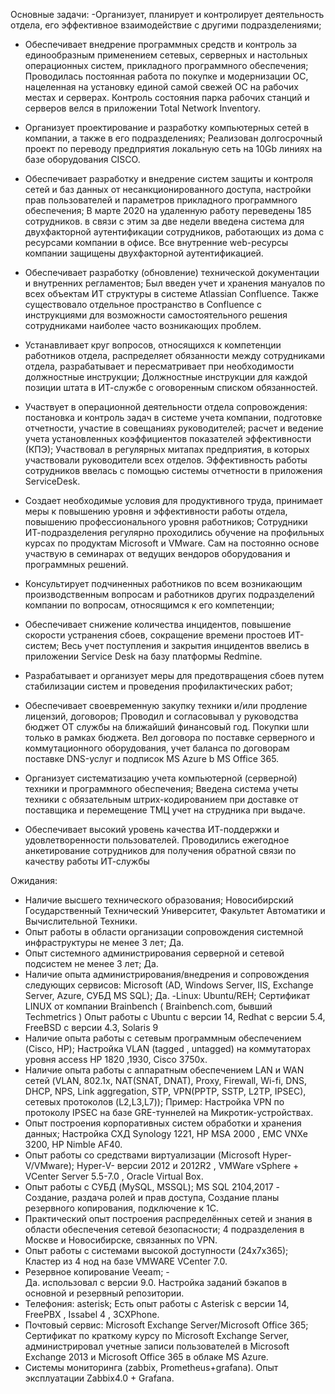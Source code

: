 Основные задачи: 
-Организует, планирует и контролирует деятельность отдела, его эффективное взаимодействие с другими подразделениями;

- Обеспечивает внедрение программных средств и контроль за единообразным применением сетевых, серверных и настольных операционных систем, прикладного программного обеспечения;
   Проводилась  постоянная работа по покупке и модернизации ОС, нацеленная на установку единой самой свежей ОС на рабочих местах и серверах.
   Контроль  состояния парка рабочих станций и серверов  велся в приложении Total Network Inventory.

- Организует проектирование и разработку компьютерных сетей в компании, а также в его подразделениях;
   Реализован  долгосрочный проект по переводу предприятия локальную сеть на 10Gb линиях на базе оборудования CISCO.

- Обеспечивает разработку и внедрение систем защиты и контроля сетей и баз данных от несанкционированного доступа, настройки прав пользователей и параметров прикладного программного обеспечения;
   В марте 2020 на удаленную работу переведены 185 сотрудников. в связи с этим за две недели введена  система для двухфакторной 
   аутентификации сотрудников, работающих из дома с ресурсами компании в офисе.
   Все внутренние web-ресурсы компании защищены двухфакторной аутентификацией. 
   
- Обеспечивает разработку (обновление) технической документации и внутренних регламентов;
    Был введен учет и хранения мануалов по всех объектам ИТ структуры  в системе Atlassian Confluence.
    Также существовало отдельное пространство в Confluence  с инструкциями для возможности самостоятельного 
    решения сотрудниками наиболее часто возникающих проблем. 

- Устанавливает круг вопросов, относящихся к компетенции работников отдела, распределяет обязанности между сотрудниками отдела, 
   разрабатывает и пересматривает при необходимости должностные инструкции;
   Должностные  инструкции для каждой позиции штата  в  ИТ-службе с оговоренным списком обязанностей.

- Участвует в операционной деятельности отдела сопровождения: постановка и контроль задач в системе учета компании, подготовке отчетности, участие в совещаниях руководителей; расчет и ведение учета установленных коэффициентов показателей эффективности (КПЭ);
   Участвовал в регулярных митапах предприятия, в которых участвовали руководители всех отделов.
   Эффективность работы сотрудников ввелась с помощью системы отчетности в приложения ServiceDesk.

- Создает необходимые условия для продуктивного труда, принимает меры к повышению уровня и эффективности работы отдела, повышению профессионального уровня работников;
    Сотрудники ИТ-подразделения регулярно проходились обучение на профильных курсах по продуктам Microsoft и VMware.
    Сам на постоянно основе участвую в семинарах  от ведущих вендоров оборудования и программных решений.

- Консультирует подчиненных работников по всем возникающим производственным вопросам и работников других подразделений компании по вопросам, относящимся к его компетенции;

- Обеспечивает снижение количества инцидентов, повышение скорости устранения сбоев, сокращение времени простоев ИТ-систем;
    Весь учет поступления и закрытия инцидентов ввелись в приложении Service Desk на базу платформы Redmine.

- Разрабатывает и организует меры для предотвращения сбоев путем стабилизации систем и проведения профилактических работ;
  
- Обеспечивает своевременную закупку техники и/или продление лицензий, договоров;
   Проводил и согласовывал  у руководства бюджет  ОТ службы на ближайший финансовый год.
   Покупки шли  только в рамках бюджета.
   Вел договора по поставке серверного и коммутационного оборудования, 
   учет баланса по договорам поставке DNS-услуг и подписок MS Azure  b MS Office 365. 
  
- Организует систематизацию учета компьютерной (серверной) техники и программного обеспечения;
   Введена система учеты техники  с обязательным штрих-кодированием при доставке от поставщика и перемещение ТМЦ учет на струдника при выдаче.

- Обеспечивает высокий уровень качества ИТ-поддержки и удовлетворенности пользователей.
   Проводились ежегодное анкетирование сотрудников для получения обратной связи по качеству работы ИТ-службы 



Ожидания: 
- Наличие высшего технического образования;
     Новосибирский Государственный Технический Университет, Факультет Автоматики и Вычислительной Техники. 
- Опыт работы в области организации сопровождения системной инфраструктуры не менее 3 лет;
      Да.
- Опыт системного администрирования серверной и сетевой подсистем не менее 3 лет;
      Да.
- Наличие опыта администрирования/внедрения и сопровождения следующих сервисов: Microsoft (AD, Windows Server, IIS, Exchange Server, Azure, СУБД MS SQL);
      Да.
-Linux: Ubuntu/REH;
   Сертификат LINUX от компании Brainbench ( Brainbench.com, бывший Techmetrics )
   Опыт работы с Ubuntu c версии 14, Redhat с версии 5.4, FreeBSD с версии 4.3, Solaris 9
- Наличие опыта работы с сетевым программным обеспечением (Cisco, HP);
     Настройка VLAN (tagged , untagged) на коммутаторах  уровня access HP 1820 ,1930, Cisco 3750x.  
- Наличие опыта работы с аппаратным обеспечением LAN и WAN сетей (VLAN, 802.1x, NAT(SNAT, DNAT), 
  Proxy, Firewall, Wi-fi, DNS, DHCP, NPS, Link aggregation, STP, VPN(PPTP, SSTP, L2TP, IPSEC), сетевых протоколов (L2,L3,L7));
    Пример: Настройка VPN по протоколу IPSEC на базе GRE-туннелей на Микротик-устройствах.
- Опыт построения корпоративных систем обработки и хранения данных;
    Настройка СХД Synology 1221, HP MSA 2000 , EMC VNXe 3200, HP Nimble AF40.
- Опыт работы со средствами виртуализации (Microsoft Hyper-V/VMware);
    Hyper-V- версии 2012 и 2012R2 , VMWare vSphere + VCenter Server 5.5-7.0 , Oracle Virtual Box.
- Опыт работы с СУБД (MySQL, MSSQL);
    MS SQL 2104,2017 - Создание, раздача ролей и прав доступа, Создание планы резервного копирования, подключение к 1С. 
- Практический опыт построения распределённых сетей и знания в области обеспечения сетевой безопасности;
    4 подразделения  в Москве и Новосибирске, связанных по VPN. 
- Опыт работы с системами высокой доступности (24х7х365);
    Кластер из 4 нод на базе VMWARE VCenter 7.0.
- Резервное копирование Veeam; -   
     Да. использовал с версии 9.0. Настройка заданий бэкапов в основной и резервный репозитории.
- Телефония: asterisk;
     Есть опыт работы с Asterisk с версии 14,  FreePBX , Issabel 4 , 3CXPhone.
- Почтовый сервис: Microsoft Exchange Server/Microsoft Office 365;
    Сертификат по  краткому курсу по Microsoft Exchange Server, администрировал  учетные записи пользователей в Microsoft Exchange 2013 
    и Microsoft Office 365 в облаке MS Azure.
- Системы мониторинга (zabbix, Prometheus+grafana).
    Опыт эксплуатации Zabbix4.0 + Grafana.